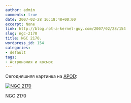 ```yaml
---
author: admin
comments: true
date: 2007-02-28 16:18:48+00:00
excerpt: None
link: http://blog.not-a-kernel-guy.com/2007/02/28/154
slug: ngc-2170
title: NGC 2170.
wordpress_id: 154
categories:
- default
tags:
- Астрономия и космос
---
```


Сегодняшняя картинка на [APOD](http://antwrp.gsfc.nasa.gov/apod/ap070228.html):

[![NGC 2170](http://blog.not-a-kernel-guy.com/wp-content/uploads/2007/02/ngc2170_croman.thumbnail.jpg)](http://blog.not-a-kernel-guy.com/wp-content/uploads/2007/02/ngc2170_croman.jpg)

NGC 2170
